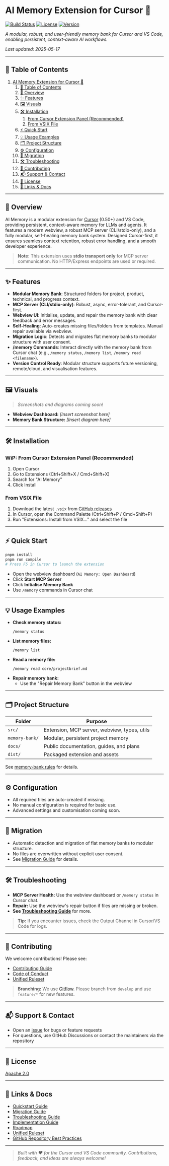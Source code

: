 # AI Memory Extension for Cursor 🐹

[![Build Status](https://img.shields.io/github/actions/workflow/status/sm-moshi/aimemory/ci.yml?branch=main)](https://github.com/sm-moshi/aimemory/actions)
[![License](https://img.shields.io/github/license/sm-moshi/aimemory)](LICENSE)
[![Version](https://img.shields.io/github/package-json/v/sm-moshi/aimemory/main)](package.json)

_A modular, robust, and user-friendly memory bank for Cursor and VS Code, enabling persistent, context-aware AI workflows._

_Last updated: 2025-05-17_

---

## 📑 Table of Contents

1. [AI Memory Extension for Cursor 🐹](#ai-memory-extension-for-cursor-)
	1. [📑 Table of Contents](#-table-of-contents)
	2. [🧠 Overview](#-overview)
	3. [✨ Features](#-features)
	4. [🖼 Visuals](#-visuals)
	5. [🛠 Installation](#-installation)
		1. [From Cursor Extension Panel (Recommended)](#from-cursor-extension-panel-recommended)
		2. [From VSIX File](#from-vsix-file)
	6. [⚡ Quick Start](#-quick-start)
	7. [💡 Usage Examples](#-usage-examples)
	8. [🗂 Project Structure](#-project-structure)
	9. [⚙️ Configuration](#️-configuration)
	10. [🔄 Migration](#-migration)
	11. [🛠 Troubleshooting](#-troubleshooting)
	12. [🤝 Contributing](#-contributing)
	13. [📬 Support \& Contact](#-support--contact)
	14. [📜 License](#-license)
	15. [🔗 Links \& Docs](#-links--docs)

---

## 🧠 Overview

AI Memory is a modular extension for [Cursor](https://www.cursor.com/) (0.50+) and VS Code, providing persistent, context-aware memory for LLMs and agents. It features a modern webview, a robust MCP server (CLI/stdio-only), and a fully modular, self-healing memory bank system. Designed Cursor-first, it ensures seamless context retention, robust error handling, and a smooth developer experience.

> **Note:** This extension uses **stdio transport only** for MCP server communication. No HTTP/Express endpoints are used or required.

---

## ✨ Features

- **Modular Memory Bank**: Structured folders for project, product, technical, and progress context.
- **MCP Server (CLI/stdio-only)**: Robust, async, error-tolerant, and Cursor-first.
- **Webview UI**: Initialise, update, and repair the memory bank with clear feedback and error messages.
- **Self-Healing**: Auto-creates missing files/folders from templates. Manual repair available via webview.
- **Migration Logic**: Detects and migrates flat memory banks to modular structure with user consent.
- **/memory Commands**: Interact directly with the memory bank from Cursor chat (e.g., `/memory status`, `/memory list`, `/memory read <filename>`).
- **Version Control Ready**: Modular structure supports future versioning, remote/cloud, and visualisation features.

---

## 🖼 Visuals

> _Screenshots and diagrams coming soon!_

- **Webview Dashboard:** _[Insert screenshot here]_
- **Memory Bank Structure:** _[Insert diagram here]_

---

## 🛠 Installation

### **WiP:** From Cursor Extension Panel (Recommended)
1. Open Cursor
2. Go to Extensions (Ctrl+Shift+X / Cmd+Shift+X)
3. Search for "AI Memory"
4. Click Install

### From VSIX File
1. Download the latest `.vsix` from [GitHub releases](https://github.com/sm-moshi/aimemory/releases)
2. In Cursor, open the Command Palette (Ctrl+Shift+P / Cmd+Shift+P)
3. Run "Extensions: Install from VSIX..." and select the file

---

## ⚡ Quick Start

```bash
pnpm install
pnpm run compile
# Press F5 in Cursor to launch the extension
```

- Open the webview dashboard (`AI Memory: Open Dashboard`)
- Click **Start MCP Server**
- Click **Initialise Memory Bank**
- Use `/memory` commands in Cursor chat

---

## 💡 Usage Examples

- **Check memory status:**
  ```
  /memory status
  ```
- **List memory files:**
  ```
  /memory list
  ```
- **Read a memory file:**
  ```
  /memory read core/projectbrief.md
  ```
- **Repair memory bank:**
  - Use the "Repair Memory Bank" button in the webview

---

## 🗂 Project Structure

| Folder         | Purpose                                      |
| -------------- | -------------------------------------------- |
| `src/`         | Extension, MCP server, webview, types, utils |
| `memory-bank/` | Modular, persistent project memory           |
| `docs/`        | Public documentation, guides, and plans      |
| `dist/`        | Packaged extension and assets                |

See [memory-bank rules](memory-bank/core/projectbrief.md) for details.

---

## ⚙️ Configuration

- All required files are auto-created if missing.
- No manual configuration is required for basic use.
- Advanced settings and customisation coming soon.

---

## 🔄 Migration

- Automatic detection and migration of flat memory banks to modular structure.
- No files are overwritten without explicit user consent.
- See [Migration Guide](docs/guides/MIGRATION_GUIDE.md) for details.

---

## 🛠 Troubleshooting

- **MCP Server Health:** Use the webview dashboard or `/memory status` in Cursor chat.
- **Repair:** Use the webview's repair button if files are missing or broken.
- **See [Troubleshooting Guide](docs/guides/TROUBLESHOOTING.md)** for more.

> **Tip:** If you encounter issues, check the Output Channel in Cursor/VS Code for logs.

---

## 🤝 Contributing

We welcome contributions! Please see:
- [Contributing Guide](CONTRIBUTING.md)
- [Code of Conduct](CODE_OF_CONDUCT.md)
- [Unified Ruleset](vsix-extension.mdc)

> **Branching:** We use [Gitflow](https://nvie.com/posts/a-successful-git-branching-model/). Please branch from `develop` and use `feature/*` for new features.

---

## 📬 Support & Contact

- Open an [issue](https://github.com/sm-moshi/aimemory/issues) for bugs or feature requests
- For questions, use GitHub Discussions or contact the maintainers via the repository

---

## 📜 License

[Apache 2.0](LICENSE)

---

## 🔗 Links & Docs

- [Quickstart Guide](docs/guides/QUICKSTART.md)
- [Migration Guide](docs/guides/MIGRATION_GUIDE.md)
- [Troubleshooting Guide](docs/guides/TROUBLESHOOTING.md)
- [Implementation Guide](docs/wip/IMPLEMENTATION.md)
- [Roadmap](docs/wip/ROADMAP.md)
- [Unified Ruleset](vsix-extension.mdc)
- [GitHub Repository Best Practices](docs/devs/github-repo-guide.md)

---

> _Built with ❤️ for the Cursor and VS Code community. Contributions, feedback, and ideas are always welcome!_
